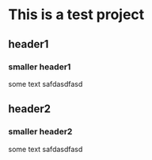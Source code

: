 # This is a test project

## header1
### smaller header1
   some text safdasdfasd
## header2
### smaller header2
   some text safdasdfasd

